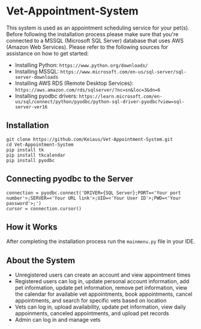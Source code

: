 # Vet-Appointment-System
This system is used as an appointment scheduling service for your pet(s). Before following the installation process please make sure that you're connected to a MSSQL (Microsoft SQL Server) database that uses AWS (Amazon Web Services). Please refer to the following sources for assistance on how to get started:<br>
- Installing Python: `https://www.python.org/downloads/` <br> 
- Installing MSSQL: `https://www.microsoft.com/en-us/sql-server/sql-server-downloads` <br> 
- Installing AWS RDS (Remote Desktop Services): `https://aws.amazon.com/rds/sqlserver/?nc=sn&loc=3&dn=6` <br> 
- Installing pyodbc drivers: `https://learn.microsoft.com/en-us/sql/connect/python/pyodbc/python-sql-driver-pyodbc?view=sql-server-ver16`

Installation
---
```
git clone https://github.com/Keiaus/Vet-Appointment-System.git
cd Vet-Appointment-System
pip install tk
pip install tkcalendar
pip install pyodbc
```

Connecting pyodbc to the Server
---
```
connection = pyodbc.connect('DRIVER={SQL Server};PORT=<'Your port number'>;SERVER=<'Your URL link'>;UID=<'Your User ID'>;PWD=<'Your password'>;')
cursor = connection.cursor()
```

How it Works
--- 
After completing the installation process run the `mainmenu.py` file in your IDE.

About the System
---
- Unregistered users can create an account and view appointment times 
- Registered users can log in, update personal account information, add pet information, update pet information, remove pet information, view the calendar for available vet appointments, book appointments, cancel appointments, and search for specific vets based on location
- Vets can log in, upload availability, update pet information, view daily appoinments, canceled appointments, and upload pet records
- Admin can log in and manage vets